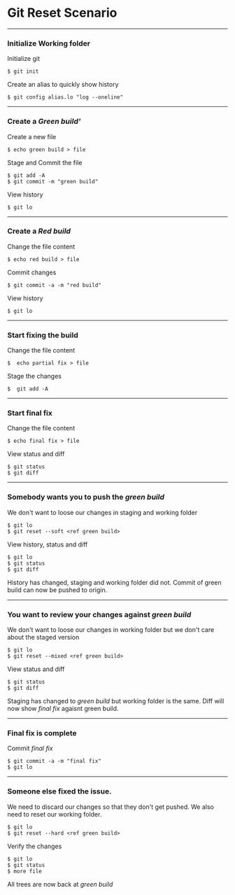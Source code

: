 # Git Reset Scenario

---

### Initialize Working folder

Initialize git

```console
$ git init
```

Create an alias to quickly show history

```console
$ git config alias.lo "log --oneline"
```
---

### Create a *Green build'*

Create a new file

```console
$ echo green build > file
```
Stage and Commit the file

```console
$ git add -A
$ git commit -m "green build"
```
View history

```console
$ git lo
```
---

### Create a *Red build*

Change the file content

```console
$ echo red build > file
```

Commit changes

```console
$ git commit -a -m "red build"
```

View history

```console
$ git lo
```

---

### Start fixing the build

Change the file content

```console
$  echo partial fix > file
```

Stage the changes

```console
$  git add -A
```

---

### Start final fix

Change the file content

```console
$ echo final fix > file
```

View status and diff

```console
$ git status
$ git diff
```
---

### Somebody wants you to push the *green build*

We don't want to loose our changes in staging and working folder

```console
$ git lo
$ git reset --soft <ref green build>
```

View history, status and diff

```console
$ git lo
$ git status
$ git diff
```

History has changed, staging and working folder did not.
Commit of green build can now be pushed to origin.

---

### You want to review your changes against *green build*

We don't want to loose our changes in working folder but we don't care about the staged version

```console
$ git lo
$ git reset --mixed <ref green build>
```

View status and diff

```console
$ git status
$ git diff
```
Staging has changed to *green build* but working folder is the same.
Diff will now show *final fix* agaisnt green build.

---

### Final fix is complete

Commit *final fix*

```console
$ git commit -a -m "final fix"
$ git lo
```

---

### Someone else fixed the issue. 
We need to discard our changes so that they don't get pushed. 
We also need to reset our working folder.

```console
$ git lo
$ git reset --hard <ref green build>
```

 Verify the changes
```console
$ git lo
$ git status
$ more file
```

All trees are now back at *green build*
